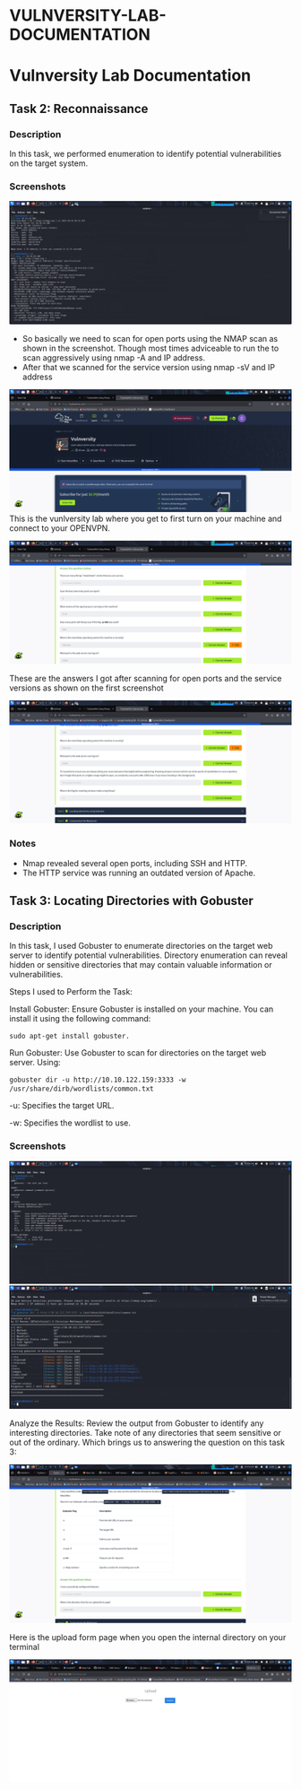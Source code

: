 # VULNVERSITY-LAB-DOCUMENTATION
# Vulnversity Lab Documentation

## Task 2: Reconnaissance 
### Description
In this task, we performed enumeration to identify potential vulnerabilities on the target system.

### Screenshots
![Nmap Scan](screenshots-Nmap_scan.png)
- So basically we need to scan for open ports using the NMAP scan as shown in the screenshot. Though most times adviceable to run the to scan aggressively using nmap -A and IP address.
- After that we scanned for the service version using nmap -sV and IP address



![vulnersity](vunlversity.png)
This is the vunlversity lab where you get to first turn on your machine and connect to your OPENVPN. 


![Nmap answer](nmapanswer.png)

These are the answers I got after scanning for open ports and the service versions as shown on the first screenshot




![Nmap answer](nmapanswer2.png)



### Notes
- Nmap revealed several open ports, including SSH and HTTP.
- The HTTP service was running an outdated version of Apache.


## Task 3: Locating Directories with Gobuster
### Description
In this task, I used Gobuster to enumerate directories on the target web server to identify potential vulnerabilities. Directory enumeration can reveal hidden or sensitive directories that may contain valuable information or vulnerabilities.

Steps I used to Perform the Task:

Install Gobuster: Ensure Gobuster is installed on your machine. You can install it using the following command:
    
    sudo apt-get install gobuster.


Run Gobuster: Use Gobuster to scan for directories on the target web server. Using: 
    
    gobuster dir -u http://10.10.122.159:3333 -w /usr/share/dirb/wordlists/common.txt
    
       
 -u: Specifies the target URL.

 -w: Specifies the wordlist to use.


### Screenshots
![Gobuster Command](screenshots_gobuster_command.png)
![Gobuster Output](screenshots_gobuster_output.png)

Analyze the Results: Review the output from Gobuster to identify any interesting directories. Take note of any directories that seem sensitive or out of the ordinary. Which brings us to answering the question on this task 3:

 ![task 3](uploads_answer.png)


Here is the upload form page when you open the internal directory on your terminal

![upload page](uplooad_image.png)

